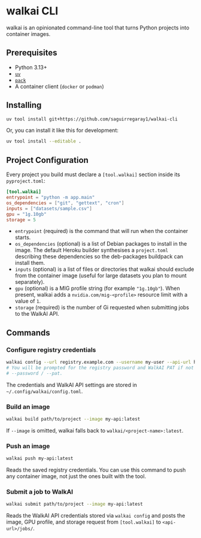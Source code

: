 # walkai CLI

walkai is an opinionated command-line tool that turns Python projects into container images.

## Prerequisites

- Python 3.13+
- [`uv`](https://docs.astral.sh/uv/)
- [`pack`](https://buildpacks.io/docs/tools/pack/)
- A container client (`docker` or `podman`)

## Installing

```bash
uv tool install git+https://github.com/saguirregaray1/walkai-cli
```


Or, you can install it like this for development:
```bash
uv tool install --editable .
```

## Project Configuration

Every project you build must declare a `[tool.walkai]` section inside its `pyproject.toml`:

```toml
[tool.walkai]
entrypoint = "python -m app.main"
os_dependencies = ["git", "gettext", "cron"]
inputs = ["datasets/sample.csv"]
gpu = "1g.10gb"
storage = 5
```

- `entrypoint` (required) is the command that will run when the container starts.
- `os_dependencies` (optional) is a list of Debian packages to install in the image. The default Heroku builder synthesises a `project.toml` describing these dependencies so the deb-packages buildpack can install them.
- `inputs` (optional) is a list of files or directories that walkai should exclude from the container image (useful for large datasets you plan to mount separately).
- `gpu` (optional) is a MIG profile string (for example `"1g.10gb"`). When present, walkai adds a `nvidia.com/mig-<profile>` resource limit with a value of `1`.
- `storage` (required) is the number of Gi requested when submitting jobs to the WalkAI API.

## Commands

### Configure registry credentials

```bash
walkai config --url registry.example.com --username my-user --api-url https://api.walkai.ai
# You will be prompted for the registry password and WalkAI PAT if not supplied via
# --password / --pat.
```

The credentials and WalkAI API settings are stored in `~/.config/walkai/config.toml`.

### Build an image

```bash
walkai build path/to/project --image my-api:latest
```


If `--image` is omitted, walkai falls back to `walkai/<project-name>:latest`.

### Push an image

```bash
walkai push my-api:latest
```

Reads the saved registry credentials.
You can use this command to push any container image, not just the ones built with the tool.

### Submit a job to WalkAI

```bash
walkai submit path/to/project --image my-api:latest
```

Reads the WalkAI API credentials stored via `walkai config` and posts the image, GPU profile, and storage request from `[tool.walkai]` to `<api-url>/jobs/`.
